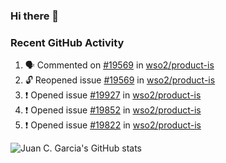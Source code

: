 ### Hi there 👋

<!--
**jcgarciaa/jcgarciaa** is a ✨ _special_ ✨ repository because its `README.md` (this file) appears on your GitHub profile.

Here are some ideas to get you started:

- 🔭 I’m currently working on ...
- 🌱 I’m currently learning ...
- 👯 I’m looking to collaborate on ...
- 🤔 I’m looking for help with ...
- 💬 Ask me about ...
- 📫 How to reach me: ...
- 😄 Pronouns: ...
- ⚡ Fun fact: ...
-->

### Recent GitHub Activity

<!--START_SECTION:activity-->
1. 🗣 Commented on [#19569](https://github.com/wso2/product-is/issues/19569#issuecomment-1979175119) in [wso2/product-is](https://github.com/wso2/product-is)
2. 🔓 Reopened issue [#19569](https://github.com/wso2/product-is/issues/19569) in [wso2/product-is](https://github.com/wso2/product-is)
3. ❗ Opened issue [#19927](https://github.com/wso2/product-is/issues/19927) in [wso2/product-is](https://github.com/wso2/product-is)
4. ❗ Opened issue [#19852](https://github.com/wso2/product-is/issues/19852) in [wso2/product-is](https://github.com/wso2/product-is)
5. ❗ Opened issue [#19822](https://github.com/wso2/product-is/issues/19822) in [wso2/product-is](https://github.com/wso2/product-is)
<!--END_SECTION:activity-->

![Juan C. Garcia's GitHub stats](https://github-readme-stats.vercel.app/api?username=jcgarciaa&count_private=true&show_icons=true&hide_border=true)